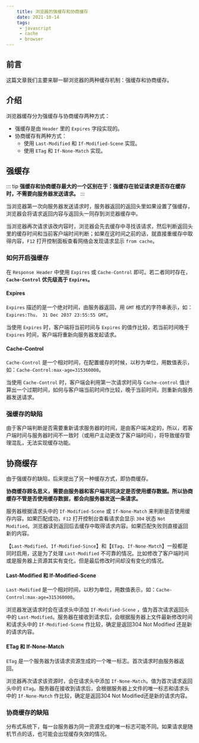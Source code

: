 ```yaml
---
    title: 浏览器的强缓存和协商缓存
    date: 2021-10-14
    tags:
     - javascript
     - cache
     - browser
---
```


<Boxx/>

## 前言

这篇文章我们主要来聊一聊浏览器的两种缓存机制：强缓存和协商缓存。

## 介绍

浏览器缓存分为强缓存与协商缓存两种方式：

- 强缓存是由 `Header` 里的 `Expires` 字段实现的。
- 协商缓存有两种方式：
    - 使用 `Last-Modified` 和 `If-Modified-Scene` 实现。
    - 使用 `ETag` 和 `If-None-Match` 实现。

## 强缓存
::: tip
**强缓存和协商缓存最大的一个区别在于：强缓存在验证请求是否存在缓存时，不需要向服务器发送请求。**
:::

当浏览器第一次向服务器发送请求时，服务器返回的返回头里如果设置了强缓存，浏览器会将请求返回内容与返回头一同存到浏览器缓存中。

当浏览器再次请求该改内容时，浏览器会先去缓存中寻找该请求，然后判断返回头里的缓存时间和当前客户端时间判断；如果在这时间之前的话，就直接重缓存中取得内容，`F12` 打开控制面板查看网络会发现请求显示 `from cache`。

### 如何开启强缓存

在 `Response Header` 中使用 `Expires` 或  `Cache-Control` 即可。若二者同时存在，**`Cache-Control` 优先级高于 `Expires`。**

####  Expires

`Expires` 描述的是一个绝对时间，由服务器返回，用 `GMT` 格式的字符串表示，如：`Expires:Thu， 31 Dec 2037 23:55:55 GMT`。

当使用 `Expires` 时，客户端将当前时间与 `Expires` 的值作比较，若当前时间晚于 `Expires` 时间，客户端将重新向服务器发起请求。

####  Cache-Control

`Cache-Control` 是一个相对时间，在配置缓存的时候，以秒为单位，用数值表示，如：`Cache-Control:max-age=315360000`。

当使用 `Cache-Control` 时，客户端会利用第一次请求时间与 `Cache-control` 值计算出一个过期时间，如何与客户端当前时间作比较，晚于当前时间，则重新向服务器发送请求。

### 强缓存的缺陷

由于客户端判断是否需要重新请求服务器的时间，是由客户端决定的，所以，若客户端时间与服务器时间不一致时（或用户主动更改了客户端时间），将导致缓存管理混乱，无法实现缓存功能。

## 协商缓存

由于强缓存的缺陷，后来提出了另一种缓存方式，即协商缓存。

**协商缓存顾名思义，需要由服务器和客户端共同决定是否使用缓存数据。所以协商缓存不管是否使用缓存数据，都会向服务器发送一条请求。**

服务器根据请求头中的 `If-Modified-Scene` 或 `If-None-Match` 来判断是否使用缓存内容。如果匹配成功，`F12` 打开控制台查看请求会显示 `304` 状态 `Not Modified`。浏览器读到返回后去缓存中取得请求内容。如果匹配失败则直接返回新的内容。

【`Last-Modified`、`If-Modified-Since`】和【`ETag`、`If-None-Match`】一般都是同时启用，这是为了处理 `Last-Modified` 不可靠的情况。比如修改了客户端时间或是服务器上资源其实有变化，但是最后修改时间却没有变化的情况。

#### Last-Modified 和 If-Modified-Scene

`Last-Modified` 是一个相对时间，以秒为单位，用数值表示，如：`Cache-Control:max-age=315360000`。

浏览器发送请求时会在请求头中添加 `If-Modified-Scene` ，值为首次请求返回头中的 `Last-Modified`。服务器在接收到请求后，会根据服务器上文件最新修改时间和请求头中的 `If-Modified-Scene` 作比较，确定是返回304 Not Modified 还是新的请求内容。

#### ETag 和 If-None-Match

`ETag` 是一个服务器为该请求资源生成的一个唯一标志。首次请求时由服务器返回。

浏览器再次请求该资源时，会在请求头中添加 `If-None-Match`。值为首次请求返回头中的 `ETag`。服务器在接收到请求后，会根据服务器上文件的唯一标志和请求头中的 `If-None-Match` 作比较，确定是返回304 Not Modified还是新的请求内容。

### 协商缓存的缺陷

分布式系统下，每一台服务器为同一资源生成的唯一标志可能不同。如果请求是随机节点的话，也可能会出现缓存失效的情况。
